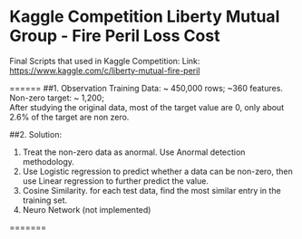 Kaggle Competition
Liberty Mutual Group - Fire Peril Loss Cost
======
Final Scripts that used in Kaggle Competition: 
Link: https://www.kaggle.com/c/liberty-mutual-fire-peril

======
##1. Observation
Training Data: ~ 450,000 rows; ~360 features. <br>
Non-zero target: ~ 1,200; <br>
After studying the original data, most of the target value are 0, only about 2.6% of the target are non zero.

##2. Solution:
<ol>
	<li>Treat the non-zero data as anormal. Use Anormal detection methodology.</li>
	<li>Use Logistic regression to predict whether a data can be non-zero, then use Linear regression to further predict the value.</li>
	<li>Cosine Similarity. for each test data, find the most similar entry in the training set.</li>
	<li>Neuro Network (not implemented)</li>
</ol>
=======


